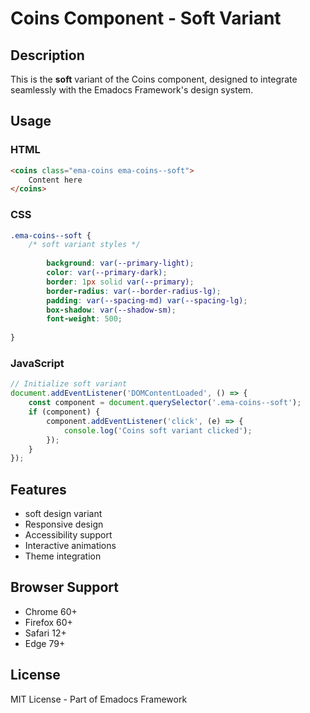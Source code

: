 # Coins Component - Soft Variant

## Description
This is the **soft** variant of the Coins component, designed to integrate seamlessly with the Emadocs Framework's design system.

## Usage

### HTML
```html
<coins class="ema-coins ema-coins--soft">
    Content here
</coins>
```

### CSS
```css
.ema-coins--soft {
    /* soft variant styles */
    
        background: var(--primary-light);
        color: var(--primary-dark);
        border: 1px solid var(--primary);
        border-radius: var(--border-radius-lg);
        padding: var(--spacing-md) var(--spacing-lg);
        box-shadow: var(--shadow-sm);
        font-weight: 500;
    
}
```

### JavaScript
```javascript
// Initialize soft variant
document.addEventListener('DOMContentLoaded', () => {
    const component = document.querySelector('.ema-coins--soft');
    if (component) {
        component.addEventListener('click', (e) => {
            console.log('Coins soft variant clicked');
        });
    }
});
```

## Features
- soft design variant
- Responsive design
- Accessibility support
- Interactive animations
- Theme integration

## Browser Support
- Chrome 60+
- Firefox 60+
- Safari 12+
- Edge 79+

## License
MIT License - Part of Emadocs Framework
